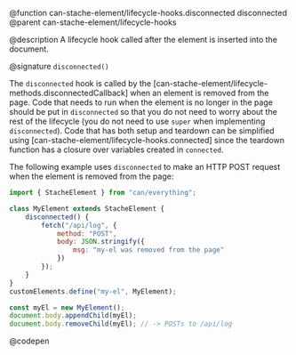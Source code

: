 @function can-stache-element/lifecycle-hooks.disconnected disconnected
@parent can-stache-element/lifecycle-hooks

@description A lifecycle hook called after the element is inserted into the document.

@signature `disconnected()`

  The `disconnected` hook is called by the [can-stache-element/lifecycle-methods.disconnectedCallback] when an element is removed from the page. Code that needs to run when the element is no longer in the page should be put in `disconnected` so that you do not need to worry about the rest of the lifecycle (you do not need to use `super` when implementing `disconnected`). Code that has both setup and teardown can be simplified using [can-stache-element/lifecycle-hooks.connected] since the teardown function has a closure over variables created in `connected`.

   The following example uses `disconnected` to make an HTTP POST request when the element is removed from the page:

  ```js
  import { StacheElement } from "can/everything";

  class MyElement extends StacheElement {
	  disconnected() {
		  fetch("/api/log", {
			  method: "POST",
			  body: JSON.stringify({
				  msg: "my-el was removed from the page"
			  })
		  });
	  }
  }
  customElements.define("my-el", MyElement);

  const myEl = new MyElement();
  document.body.appendChild(myEl);
  document.body.removeChild(myEl); // -> POSTs to /api/log
  ```
  @codepen
